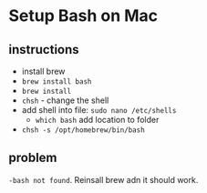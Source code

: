 # Setup Bash on Mac

## instructions
- install brew
- ```brew install bash```
- ```brew install```
- ```chsh``` - change the shell 
- add shell into file: ```sudo nano /etc/shells```
	- ```which bash``` add location to folder
- ```chsh -s /opt/homebrew/bin/bash```

## problem
```-bash not found```. Reinsall brew adn it should work.
